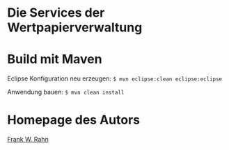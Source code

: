 # Die Services der Wertpapierverwaltung

# Build mit Maven
Eclipse Konfiguration neu erzeugen: `$ mvn eclipse:clean eclipse:eclipse`

Anwendung bauen: `$ mvn clean install`

# Homepage des Autors
[Frank W. Rahn](http://www.frank-rahn.de/?utm_source=github&utm_medium=readme&utm_campaign=microservices&utm_content=top)